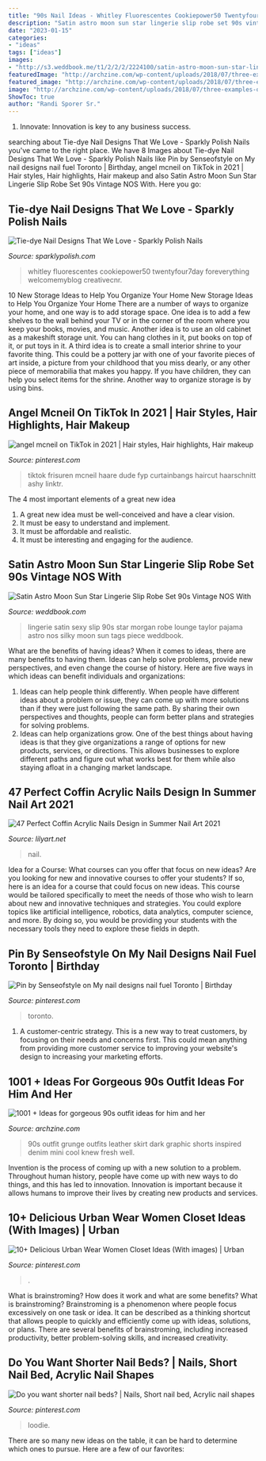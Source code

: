 ```yaml
---
title: "90s Nail Ideas - Whitley Fluorescentes Cookiepower50 Twentyfour7day Foreverything Welcomemyblog Creativecnr"
description: "Satin astro moon sun star lingerie slip robe set 90s vintage nos with"
date: "2023-01-15"
categories:
- "ideas"
tags: ["ideas"]
images:
- "http://s3.weddbook.me/t1/2/2/2/2224100/satin-astro-moon-sun-star-lingerie-slip-robe-set-90s-vintage-nos-with-tags-white-silky-sexy-lounge-pajama-2-piece-set-small-s-morgan-taylor.jpg"
featuredImage: "http://archzine.com/wp-content/uploads/2018/07/three-examples-of-grunge-inspired-90s-outfits-tartan-skirt-in-red-and-black-leather-jacket-dark-red-velvet-skirt-distressed-denim-shorts-and-graphic-print-tee.jpg"
featured_image: "http://archzine.com/wp-content/uploads/2018/07/three-examples-of-grunge-inspired-90s-outfits-tartan-skirt-in-red-and-black-leather-jacket-dark-red-velvet-skirt-distressed-denim-shorts-and-graphic-print-tee.jpg"
image: "http://archzine.com/wp-content/uploads/2018/07/three-examples-of-grunge-inspired-90s-outfits-tartan-skirt-in-red-and-black-leather-jacket-dark-red-velvet-skirt-distressed-denim-shorts-and-graphic-print-tee.jpg"
ShowToc: true
author: "Randi Sporer Sr."
---
```



1. Innovate: Innovation is key to any business success.

	

		
searching about Tie-dye Nail Designs That We Love - Sparkly Polish Nails you've came to the right place. We have 8 Images about Tie-dye Nail Designs That We Love - Sparkly Polish Nails like Pin by Senseofstyle on My nail designs nail fuel Toronto | Birthday, angel mcneil on TikTok in 2021 | Hair styles, Hair highlights, Hair makeup and also Satin Astro Moon Sun Star Lingerie Slip Robe Set 90s Vintage NOS With. Here you go:
		
    
## Tie-dye Nail Designs That We Love - Sparkly Polish Nails

<img loading=lazy src="https://www.sparklypolish.com/wp-content/uploads/2019/04/bleucanvasnailbar-on-instagram.jpg" onerror="this.onerror=null;this.src='https://tse3.mm.bing.net/th?id=OIP.AN-D5BzMFBB2Y4dO5t40FgHaHJ&amp;pid=15.1';" alt="Tie-dye Nail Designs That We Love - Sparkly Polish Nails">

_Source: sparklypolish.com_

>whitley fluorescentes cookiepower50 twentyfour7day foreverything welcomemyblog creativecnr. 

	

10 New Storage Ideas to Help You Organize Your Home
New Storage Ideas to Help You Organize Your Home
There are a number of ways to organize your home, and one way is to add storage space. One idea is to add a few shelves to the wall behind your TV or in the corner of the room where you keep your books, movies, and music. Another idea is to use an old cabinet as a makeshift storage unit. You can hang clothes in it, put books on top of it, or put toys in it. A third idea is to create a small interior shrine to your favorite thing. This could be a pottery jar with one of your favorite pieces of art inside, a picture from your childhood that you miss dearly, or any other piece of memorabilia that makes you happy. If you have children, they can help you select items for the shrine. Another way to organize storage is by using bins.

    
## Angel Mcneil On TikTok In 2021 | Hair Styles, Hair Highlights, Hair Makeup

<img loading=lazy src="https://i.pinimg.com/736x/4a/55/86/4a55864d6e54cca8d0fa143882b7bfc9.jpg" onerror="this.onerror=null;this.src='https://tse2.mm.bing.net/th?id=OIP.gEBwqDYdGXECAlcPMmhboAHaNK&amp;pid=15.1';" alt="angel mcneil on TikTok in 2021 | Hair styles, Hair highlights, Hair makeup">

_Source: pinterest.com_

>tiktok frisuren mcneil haare dude fyp curtainbangs haircut haarschnitt ashy linktr. 

	

The 4 most important elements of a great new idea
1. A great new idea must be well-conceived and have a clear vision.
2. It must be easy to understand and implement.
3. It must be affordable and realistic.
4. It must be interesting and engaging for the audience.

    
## Satin Astro Moon Sun Star Lingerie Slip Robe Set 90s Vintage NOS With

<img loading=lazy src="http://s3.weddbook.me/t1/2/2/2/2224100/satin-astro-moon-sun-star-lingerie-slip-robe-set-90s-vintage-nos-with-tags-white-silky-sexy-lounge-pajama-2-piece-set-small-s-morgan-taylor.jpg" onerror="this.onerror=null;this.src='https://tse4.mm.bing.net/th?id=OIP.YSE60cWKWGFla47hmsvCIwHaJ3&amp;pid=15.1';" alt="Satin Astro Moon Sun Star Lingerie Slip Robe Set 90s Vintage NOS With">

_Source: weddbook.com_

>lingerie satin sexy slip 90s star morgan robe lounge taylor pajama astro nos silky moon sun tags piece weddbook. 

	

What are the benefits of having ideas?
When it comes to ideas, there are many benefits to having them. Ideas can help solve problems, provide new perspectives, and even change the course of history. Here are five ways in which ideas can benefit individuals and organizations: 
1. Ideas can help people think differently. When people have different ideas about a problem or issue, they can come up with more solutions than if they were just following the same path. By sharing their own perspectives and thoughts, people can form better plans and strategies for solving problems. 
2. Ideas can help organizations grow. One of the best things about having ideas is that they give organizations a range of options for new products, services, or directions. This allows businesses to explore different paths and figure out what works best for them while also staying afloat in a changing market landscape. 

    
## 47 Perfect Coffin Acrylic Nails Design In Summer Nail Art 2021

<img loading=lazy src="https://lilyart.net/wp-content/uploads/2021/05/33-10.jpg" onerror="this.onerror=null;this.src='https://tse3.mm.bing.net/th?id=OIP.grwTsF2x67xfjSY7DSagiQHaLH&amp;pid=15.1';" alt="47 Perfect Coffin Acrylic Nails Design in Summer Nail Art 2021">

_Source: lilyart.net_

>nail. 

	

Idea for a Course: What courses can you offer that focus on new ideas?
Are you looking for new and innovative courses to offer your students? If so, here is an idea for a course that could focus on new ideas. This course would be tailored specifically to meet the needs of those who wish to learn about new and innovative techniques and strategies. You could explore topics like artificial intelligence, robotics, data analytics, computer science, and more. By doing so, you would be providing your students with the necessary tools they need to explore these fields in depth.

    
## Pin By Senseofstyle On My Nail Designs Nail Fuel Toronto | Birthday

<img loading=lazy src="https://i.pinimg.com/originals/ea/6e/06/ea6e0608ed2be02f0af6d30bb2feab78.jpg" onerror="this.onerror=null;this.src='https://tse4.mm.bing.net/th?id=OIP.HMGMWfkkPWEIiHFjClledQHaJ4&amp;pid=15.1';" alt="Pin by Senseofstyle on My nail designs nail fuel Toronto | Birthday">

_Source: pinterest.com_

>toronto. 

	

1. A customer-centric strategy. This is a new way to treat customers, by focusing on their needs and concerns first. This could mean anything from providing more customer service to improving your website's design to increasing your marketing efforts.

    
## 1001 + Ideas For Gorgeous 90s Outfit Ideas For Him And Her

<img loading=lazy src="http://archzine.com/wp-content/uploads/2018/07/three-examples-of-grunge-inspired-90s-outfits-tartan-skirt-in-red-and-black-leather-jacket-dark-red-velvet-skirt-distressed-denim-shorts-and-graphic-print-tee.jpg" onerror="this.onerror=null;this.src='https://tse4.mm.bing.net/th?id=OIP.HBvtDFc2vf1hIgexvdiQUgHaFj&amp;pid=15.1';" alt="1001 + Ideas for gorgeous 90s outfit ideas for him and her">

_Source: archzine.com_

>90s outfit grunge outfits leather skirt dark graphic shorts inspired denim mini cool knew fresh well. 

	

Invention is the process of coming up with a new solution to a problem. Throughout human history, people have come up with new ways to do things, and this has led to innovation. Innovation is important because it allows humans to improve their lives by creating new products and services.

    
## 10+ Delicious Urban Wear Women Closet Ideas (With Images) | Urban

<img loading=lazy src="https://i.pinimg.com/originals/18/1a/3c/181a3c7283b788e449ff7f6484765d9e.jpg" onerror="this.onerror=null;this.src='https://tse3.mm.bing.net/th?id=OIP.d-o_BrMUb-qPYu-C7i7e3QHaLG&amp;pid=15.1';" alt="10+ Delicious Urban Wear Women Closet Ideas (With images) | Urban">

_Source: pinterest.com_

>. 

	

What is brainstroming? How does it work and what are some benefits?
What is brainstroming? Brainstroming is a phenomenon where people focus excessively on one task or idea. It can be described as a thinking shortcut that allows people to quickly and efficiently come up with ideas, solutions, or plans. There are several benefits of brainstroming, including increased productivity, better problem-solving skills, and increased creativity.

    
## Do You Want Shorter Nail Beds? | Nails, Short Nail Bed, Acrylic Nail Shapes

<img loading=lazy src="https://i.pinimg.com/originals/50/e2/68/50e26882d5d4d1b0e7f0c135e0fe365c.jpg" onerror="this.onerror=null;this.src='https://tse1.mm.bing.net/th?id=OIP.COtnqS-lx3ERG4SHqTbnVAHaE6&amp;pid=15.1';" alt="Do you want shorter nail beds? | Nails, Short nail bed, Acrylic nail shapes">

_Source: pinterest.com_

>loodie. 

	

There are so many new ideas on the table, it can be hard to determine which ones to pursue. Here are a few of our favorites: 

